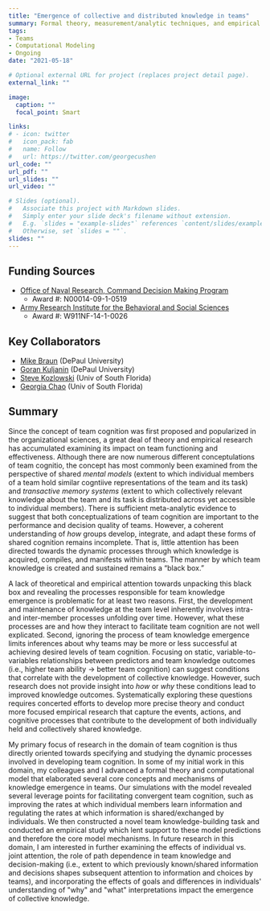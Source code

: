 ```yaml
---
title: "Emergence of collective and distributed knowledge in teams"
summary: Formal theory, measurement/analytic techniques, and empirical research on how knowledge emerges and is used by teams
tags:
- Teams
- Computational Modeling
- Ongoing
date: "2021-05-18"

# Optional external URL for project (replaces project detail page).
external_link: ""

image:
  caption: ""
  focal_point: Smart

links:
# - icon: twitter
#   icon_pack: fab
#   name: Follow
#   url: https://twitter.com/georgecushen
url_code: ""
url_pdf: ""
url_slides: ""
url_video: ""

# Slides (optional).
#   Associate this project with Markdown slides.
#   Simply enter your slide deck's filename without extension.
#   E.g. `slides = "example-slides"` references `content/slides/example-slides.md`.
#   Otherwise, set `slides = ""`.
slides: ""
---
```

## Funding Sources
- [Office of Naval Research, Command Decision Making Program](https://www.onr.navy.mil/en/Science-Technology/Departments/Code-34/All-Programs/human-bioengineered-systems-341/command-decision-making)
  - Award #: N00014-09-1-0519
- [Army Research Institute for the Behavioral and Social Sciences](https://ari.altess.army.mil/)
  - Award #: W911NF-14-1-0026

## Key Collaborators
- [Mike Braun](/authors/michaelbraun/) (DePaul University)
- [Goran Kuljanin](/authors/gorankuljanin/) (DePaul University)
- [Steve Kozlowski](/authors/stevekozlowski/) (Univ of South Florida)
- [Georgia Chao](/authors/georgiachao/) (Univ of South Florida)

## Summary
Since the concept of team cognition was first proposed and popularized in the organizational sciences, a great deal of theory and empirical research has accumulated examining its impact on team functioning and effectiveness. Although there are now numerous different conceptulations of team cognitio, the concept has most commonly been examined from the perspective of shared *mental models* (extent to which individual members of a team hold similar cogntiive representations of the team and its task) and *transactive memory systems* (extent to which collectively relevant knowledge about the team and its task is distributed across yet accessible to individual members). There is sufficient meta-analytic evidence to suggest that both conceptualizations of team cognition are important to the performance and decision quality of teams. However, a coherent understanding of *how* groups develop, integrate, and adapt these forms of shared cognition remains incomplete. That is, little attention has been directed towards the dynamic processes through which knowledge is acquired, compiles, and manifests within teams. The manner by which team knowledge is created and sustained remains a “black box.”

A lack of theoretical and empirical attention towards unpacking this black box and revealing the processes responsible for team knowledge emergence is problematic for at least two reasons. First, the development and maintenance of knowledge at the team level inherently involves intra- and inter-member processes unfolding over time. However, what these processes are and how they interact to facilitate team cognition are not well explicated. Second, ignoring the process of team knowledge emergence limits inferences about why teams may be more or less successful at achieving desired levels of team cognition. Focusing on static, variable-to-variables relationships between predictors and team knowledge outcomes (i.e., higher team ability -> better team cognition) can suggest conditions that correlate with the development of collective knowledge. However, such research does not provide insight into *how* or *why* these conditions lead to improved knowledge outcomes. Systematically exploring these questions requires concerted efforts to develop more precise theory and conduct more focused empirical research that capture the events, actions, and cognitive processes that contribute to the development of both individually held and collectively shared knowledge.

My primary focus of research in the domain of team cognition is thus directly oriented towards specifying and studying the dynamic processes involved in developing team cognition. In some of my initial work in this domain, my colleagues and I advanced a formal theory and computational model that elaborated several core concepts and mechanisms of knowledge emergence in teams. Our simulations with the model revealed several leverage points for facilitating convergent team cognition, such as improving the rates at which individual members learn information and regulating the rates at which information is shared/exchanged by individuals. We then constructed a novel team knowledge-building task and conducted an empirical study which lent support to these model predictions and therefore the core model mechanisms. In future research in this domain, I am interested in further examining the effects of individual vs. joint attention, the role of path dependence in team knowledge and decision-making (i.e., extent to which previously known/shared information and decisions shapes subsequent attention to information and choices by teams), and incorporating the effects of goals and differences in individuals' understanding of "why" and "what" interpretations impact the emergence of collective knowledge.